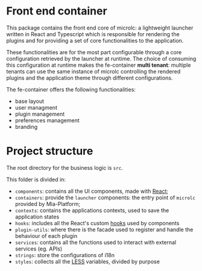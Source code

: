 # Front end container

This package contains the front end core of microlc: a lightweight launcher written in React and Typescript which is responsible for rendering the plugins and for providing a set of core functionalities to the application.

These functionalities are for the most part configurable through a core configuration retrieved by the launcher at runtime. The choice of consuming this configuration at runtime makes the fe-container **multi tenant**: multiple tenants can use the same instance of microlc controlling the rendered plugins and the application theme through different configurations.

The fe-container offers the following functionalities:
- base layout
- user managment
- plugin management
- preferences management
- branding

# Project structure

The root directory for the business logic is `src`.

This folder is divided in:

- `components`: contains all the UI components, made with [React](https://reactjs.org/);
- `containers`: provide the `launcher` components: the entry point of `microlc` provided by Mia-Platform;
- `contexts`: contains the applications contexts, used to save the application states
- `hooks`: includes all the React's custom [hooks](https://reactjs.org/docs/hooks-intro.html) used by components
- `plugin-utils`: where there is the facade used to register and handle the behaviour of each plugin
- `services`: contains all the functions used to interact with external services (eg. APIs)
- `strings`: store the configurations of i18n
- `styles`: collects all the [LESS](http://lesscss.org/) variables, divided by purpose

